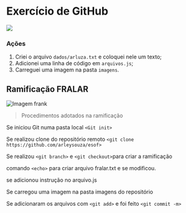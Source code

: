 # Exercício de GitHub

![](https://github.com/arleysouza/esof/blob/main/imagens/ilustracao.png)

### Ações

1. Criei o arquivo `dados/arluza.txt` e coloquei nele um texto;
2. Adicionei uma linha de código em `arquivos.js`;
3. Carreguei uma imagem na pasta `imagens`.



## **Ramificação FRALAR**
![Imagem frank](https://github.com/arleysouza/esof/blob/fralar/imagens/fralar.jpg.jpg)

> Procedimentos adotados na ramificação

Se iniciou Git numa pasta local `<Git init>`

Se realizou clone do repositório remoto `<git clone https://github.com/arleysouza/esof>`

Se realizou `<git branch>` e `<git checkout>`para criar a ramificação

comando `<echo>` para criar arquivo fralar.txt e se modificou.

se adicionou instrução no arquivo.js

Se carregou uma imagem na pasta imagens do repositório

Se adicionaram os arquivos com `<git add>` e foi feito `<git commit -m>`

 
